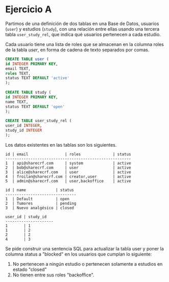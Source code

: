 # Ejercicio A

Partimos de una definición de dos tablas en una Base de Datos, usuarios (`user`) y estudios (`study`), con una relación entre ellas usando una tercera tabla `user_study_rel`, que indica qué usuarios pertenecen a cada estudio.

Cada usuario tiene una lista de roles que se almacenan en la columna roles de la tabla *user*, en forma de cadena de texto separados por comas.

```sql
CREATE TABLE user (
id INTEGER PRIMARY KEY,
email TEXT,
roles TEXT,
status TEXT DEFAULT 'active'
);
 
CREATE TABLE study (
id INTEGER PRIMARY KEY,
name TEXT,
status TEXT DEFAULT 'open'
);
 
CREATE TABLE user_study_rel (
user_id INTEGER,
study_id INTEGER
);
```

Los datos existentes en las tablas son los siguientes.

```
id | email                | roles              | status
-------------------------------------------------------
1  | api@sharecrf.com     | system             | active
2  | bob@sharecrf.com     | user               | active
3  | alice@sharecrf.com   | user               | active
4  | froilan@sharecrf.com | creator,user       | active
5  | admin@sharecrf.com   | user,backoffice    | active
 
id | name             | status
-------------------------------
1  | Default          | open
2  | Tumores          | pending
3  | Nuevo analgésico | closed
 
user_id | study_id
---------------------
1       | 1
1       | 2
2       | 2
4       | 3
```

Se pide construir una sentencia SQL para actualizar la tabla user y poner la columna status a "blocked" en los usuarios que cumplan lo siguiente:

1. No pertenecen a ningún estudio o pertenecen solamente a estudios en estado "closed"
2. No tienen entre sus roles "backoffice".
